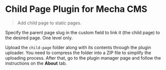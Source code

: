 Child Page Plugin for Mecha CMS
===============================

> Add child page to static pages.

Specify the parent page slug in the custom field to link it (the child page) to the desired page. One level only.

Upload the `child-page` folder along with its contents through the plugin uploader. You need to compress the folder into a ZIP file to simplify the uploading process. After that, go to the plugin manager page and follow the instructions on the **About** tab.